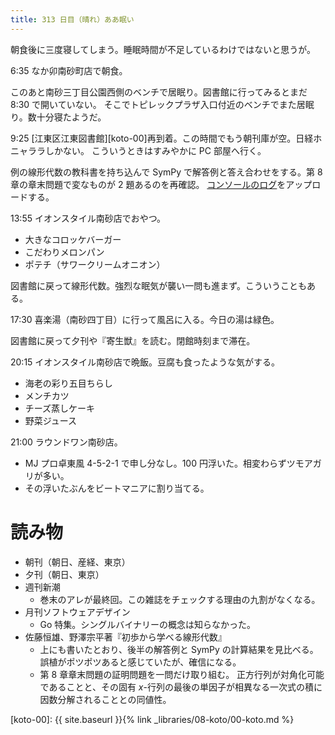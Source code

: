 ```yaml
---
title: 313 日目（晴れ）ああ眠い
---
```


朝食後に三度寝してしまう。睡眠時間が不足しているわけではないと思うが。

6:35 なか卯南砂町店で朝食。

このあと南砂三丁目公園西側のベンチで居眠り。図書館に行ってみるとまだ 8:30 で開いていない。
そこでトピレックプラザ入口付近のベンチでまた居眠り。数十分寝たようだ。

9:25 [江東区江東図書館][koto-00]再到着。この時間でもう朝刊庫が空。日経ホニャララしかない。
こういうときはすみやかに PC 部屋へ行く。

例の線形代数の教科書を持ち込んで SymPy で解答例と答え合わせをする。第 8 章の章末問題で変なものが 2 題あるのを再確認。
[コンソールのログ](https://gist.github.com/showa-yojyo/a31f4e958ff5bfbec72681356a4ed80f)をアップロードする。

13:55 イオンスタイル南砂店でおやつ。
* 大きなコロッケバーガー
* こだわりメロンパン
* ポテチ（サワークリームオニオン）

図書館に戻って線形代数。強烈な眠気が襲い一問も進まず。こういうこともある。

17:30 喜楽湯（南砂四丁目）に行って風呂に入る。今日の湯は緑色。

図書館に戻って夕刊や『寄生獣』を読む。閉館時刻まで滞在。

20:15 イオンスタイル南砂店で晩飯。豆腐も食ったような気がする。
* 海老の彩り五目ちらし
* メンチカツ
* チーズ蒸しケーキ
* 野菜ジュース

21:00 ラウンドワン南砂店。
* MJ プロ卓東風 4-5-2-1 で申し分なし。100 円浮いた。相変わらずツモアガリが多い。
* その浮いたぶんをビートマニアに割り当てる。

# 読み物

* 朝刊（朝日、産経、東京）
* 夕刊（朝日、東京）
* 週刊新潮
  * 巻末のアレが最終回。この雑誌をチェックする理由の九割がなくなる。
* 月刊ソフトウェアデザイン
  * Go 特集。シングルバイナリーの概念は知らなかった。
* 佐藤恒雄、野澤宗平著『初歩から学べる線形代数』
  * 上にも書いたとおり、後半の解答例と SymPy の計算結果を見比べる。
    誤植がポツポツあると感じていたが、確信になる。
  * 第 8 章章末問題の証明問題を一問だけ取り組む。
    正方行列が対角化可能であることと、その固有 $x$-行列の最後の単因子が相異なる一次式の積に因数分解されることとの同値性。

[koto-00]: {{ site.baseurl }}{% link _libraries/08-koto/00-koto.md %}
